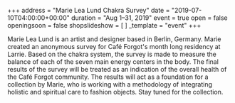 +++
address = "Marie Lea Lund Chakra Survey"
date = "2019-07-10T04:00:00+00:00"
duration = "Aug 1–31, 2019"
event = true
open = false
openingsoon = false
shopslideshow = [ ]
_template = "event"
+++

Marie Lea Lund is an artist and designer based in Berlin, Germany. Marie created an anonymous survey for Café Forgot's month long residency at Larrie. Based on the chakra system, the survey is made to measure the balance of each of the seven main energy centers in the body. The final results of the survey will be treated as an indication of the overall health of the Café Forgot community. The results will act as a foundation for a collection by Marie, who is working with a methodology of integrating holistic and spiritual care to fashion objects. Stay tuned for the collection.
